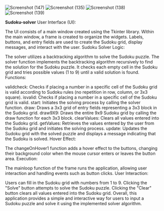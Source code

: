 ![Screenshot (147)](https://github.com/user-attachments/assets/835fb797-703f-45a4-84e7-859ac4d75704)
![Screenshot (135)](https://github.com/user-attachments/assets/c50ee19a-f41c-4f92-88b0-21b3c69ed16b)
![Screenshot (138)](https://github.com/user-attachments/assets/4b8b5f35-8ee0-4b1a-b368-95a6f3980aa0)
![Screenshot (139)](https://github.com/user-attachments/assets/d3194881-3df5-431d-afd2-f2b12ec34ae9)


**Sudoku-solver**
User Interface (UI):

The UI consists of a main window created using the Tkinter library. Within the main window, a frame is created to organize the widgets. Labels, buttons, and entry fields are used to create the Sudoku grid, display messages, and interact with the user. Sudoku Solver Logic:

The solver utilizes a backtracking algorithm to solve the Sudoku puzzle. The solver function implements the backtracking algorithm recursively to find the solution for the Sudoku puzzle. It checks each empty cell in the Sudoku grid and tries possible values (1 to 9) until a valid solution is found. Functions:

validcheck: Checks if placing a number in a specific cell of the Sudoku grid is valid according to Sudoku rules (no repetition in row, column, or 3x3 square). isvalid: Checks if placing a number in a specific cell of the Sudoku grid is valid. start: Initiates the solving process by calling the solver function. draw: Draws a 3x3 grid of entry fields representing a 3x3 block in the Sudoku grid. draw9X9: Draws the entire 9x9 Sudoku grid by calling the draw function for each 3x3 block. clearValues: Clears all values entered into the Sudoku grid. getValues: Retrieves the values entered by the user from the Sudoku grid and initiates the solving process. update: Updates the Sudoku grid with the solved puzzle and displays a message indicating that the Sudoku is solved. Hover Effect:

The changeOnHover1 function adds a hover effect to the buttons, changing their background color when the mouse cursor enters or leaves the button area. Execution:

The mainloop function of the frame runs the application, allowing user interaction and handling events such as button clicks. User Interaction:

Users can fill in the Sudoku grid with numbers from 1 to 9. Clicking the "Solve" button attempts to solve the Sudoku puzzle. Clicking the "Clear" button clears all values entered into the Sudoku grid. Overall, this application provides a simple and interactive way for users to input a Sudoku puzzle and solve it using the implemented solver algorithm.

